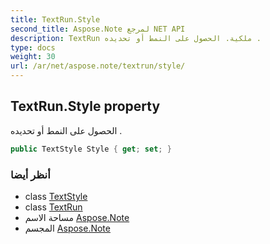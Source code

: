 ```yaml
---
title: TextRun.Style
second_title: Aspose.Note لمرجع NET API
description: TextRun ملكية. الحصول على النمط أو تحديده .
type: docs
weight: 30
url: /ar/net/aspose.note/textrun/style/
---
```

## TextRun.Style property

الحصول على النمط أو تحديده .

```csharp
public TextStyle Style { get; set; }
```

### أنظر أيضا

* class [TextStyle](../../textstyle/)
* class [TextRun](../)
* مساحة الاسم [Aspose.Note](../../textrun/)
* المجسم [Aspose.Note](../../../)


